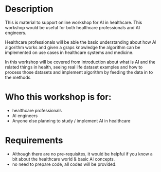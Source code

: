# Description
This is material to support online workshop for AI in healthcare. This workshop would be useful for both healthcare professionals and AI engineers. 

Healthcare professionals will be able the basic understanding about how AI algorithm works and given a graps knowledge the algorithm can be implemented on use cases in healthcare systems and medicine.

In this workshop will be covered from introduction about what is AI and the related things in health, seeing real life dataset examples and how to process those datasets and implement algorithm by feeding the data in to the methods.

# Who this workshop is for:
- healthcare professionals
- AI engineers
- Anyone else planning to study / implement AI in healthcare

# Requirements
- Although there are no pre-requisites, it would be helpful if you know a bit about the healthcare world & basic AI concepts.
- no need to prepare code, all codes will be provided.